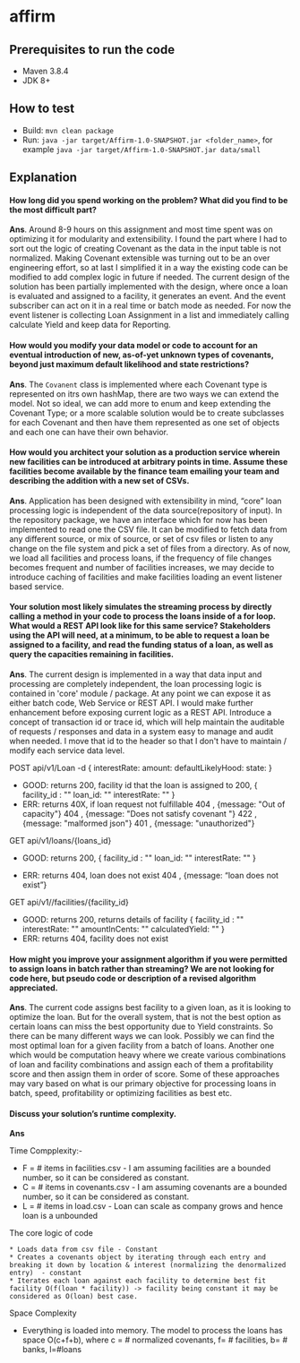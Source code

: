 # affirm


## Prerequisites to run the code

- Maven 3.8.4
- JDK 8+

## How to test
- Build: `mvn clean package`
- Run: `java -jar target/Affirm-1.0-SNAPSHOT.jar <folder_name>`, for example `java -jar target/Affirm-1.0-SNAPSHOT.jar data/small` 

## Explanation

#### How long did you spend working on the problem? What did you find to be the most difficult part?

**Ans**. Around 8-9 hours on this assignment and most time spent was on optimizing it for modularity and extensibility. I found the part where I had to sort out the logic of creating Covenant as the data in the input table is not normalized. Making Covenant extensible was turning out to be an over engineering effort, so at last I simplified it in a way the existing code can be modified to add complex logic in future if needed. The current design of the solution has been partially implemented with the design, where once a loan is evaluated and assigned to a facility, it generates an event. And the event subscriber can act on it in a real time or batch mode as needed. For now the event listener is collecting Loan Assignment in a list and immediately calling calculate Yield and keep data for Reporting.

#### How would you modify your data model or code to account for an eventual introduction of new, as-of-yet unknown types of covenants, beyond just maximum default likelihood and state restrictions? 

**Ans**. The `Covanent` class is implemented where each Covenant type is represented on itrs own hashMap, there are two ways we can extend the model. Not so ideal, we can add more to enum and keep extending the Covenant Type; or a more scalable solution would be to create subclasses for each Covenant and then have them represented as one set of objects and each one can have their own behavior.

#### How would you architect your solution as a production service wherein new facilities can be introduced at arbitrary points in time. Assume these facilities become available by the finance team emailing your team and describing the addition with a new set of CSVs. 

**Ans**. Application has been designed with extensibility in mind, “core” loan processing logic is independent of the data source(repository of input). In the repository package, we have an interface which for now has been implemented to read one the CSV file. It can be modified to fetch data from any different source, or mix of source, or set of csv files or listen to any change on the file system and pick a set of files from a directory. As of now, we load all facilities and process loans, if the frequency of file changes becomes frequent and number of facilities increases, we may decide to introduce caching of facilities and make facilities loading an event listener based service.

#### Your solution most likely simulates the streaming process by directly calling a method in your code to process the loans inside of a for loop. What would a REST API look like for this same service? Stakeholders using the API will need, at a minimum, to be able to request a loan be assigned to a facility, and read the funding status of a loan, as well as query the capacities remaining in facilities. 

**Ans**. The current design is implemented in a way that data input and processing are completely independent, the loan processing logic is contained in 'core' module / package. At any point we can expose it as either batch code, Web Service or REST API. I would make further enhancement before exposing current logic as a REST API. Introduce a concept of transaction id or trace id, which will help maintain the auditable of requests / responses and data in a system easy to manage and audit when needed. I move that id to the header so that I don't have to maintain / modify each service data level. 


POST api/v1/Loan
  -d {
    interestRate: <float>
    amount: <int>
    defaultLikelyHood: <float>
    state: <str>
  }
  - GOOD: returns 200, facility id that the loan is assigned to 
		200, {
	                facility_id : ""
	                loan_id: ""
	                interestRate: ""
	             }
  - ERR: returns 40X, if loan request not fulfillable
			404 , {message: "Out of capacity"}
			404 , {message: "Does not satisfy covenant <cov details>"}
			422 , {message: "malformed json"}
			401 , {message: "unauthorized"}

  GET api/v1/loans/{loans_id}
  - GOOD: returns 200, {
	                facility_id : ""
	                loan_id: ""
	                interestRate: ""
	             }
	
  - ERR: returns 404, loan does not exist
                     404 , {message: “loan does not exist”}

  GET api/v1//facilities/{facility_id}
  - GOOD: returns 200, returns details of facility
		     {
	                facility_id : ""
	                interestRate: ""
	                amountInCents: ""
	                calculatedYield: ""
	             }
  - ERR: returns 404, facility does not exist
	
#### How might you improve your assignment algorithm if you were permitted to assign loans in batch rather than streaming? We are not looking for code here, but pseudo code or description of a revised algorithm appreciated.

**Ans**. The current code assigns best facility to a given loan, as it is looking to optimize the loan. But for the overall system, that is not the best option as certain loans can miss the best opportunity due to Yield constraints. So there can be many different ways we can look. Possibly we can find the most optimal loan for a given facility from a batch of loans. Another one which would be computation heavy where we create various combinations of loan and facility combinations and assign each of them a profitability score and then assign them in order of score. Some of these approaches may vary based on what is our primary objective for processing loans in batch, speed, profitability or optimizing facilities as best etc.
	
####  Discuss your solution’s runtime complexity.

**Ans**

Time Compplexity:- 
	
* F = # items in facilities.csv - I am assuming facilities are a bounded number, so it can be considered as constant. 
* C = # items in covenants.csv - I am assuming covenants are a bounded number, so it can be considered as constant.
* L = # items in load.csv - Loan can scale as company grows and hence loan is a unbounded 
	
The core logic of code 

	* Loads data from csv file - Constant
	* Creates a covenants object by iterating through each entry and breaking it down by location & interest (normalizing the denormalized entry)  - constant
	* Iterates each loan against each facility to determine best fit facility O(f(loan * facility)) -> facility being constant it may be considered as O(loan) best case.

	
Space Complexity

* Everything is loaded into memory. The model to process the loans has space O(c+f+b), where c = # normalized covenants, f= # facilities, b= # banks, l=#loans	
